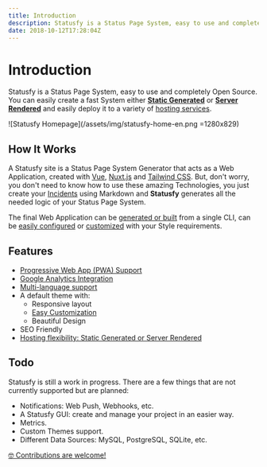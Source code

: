 ```yaml
---
title: Introduction
description: Statusfy is a Status Page System, easy to use and completely Open Source. You can easily create a fast System either Static Generated or Server Rendered and easily deploy it to a variety of hosting services.
date: 2018-10-12T17:28:04Z
---
```


# Introduction

Statusfy is a Status Page System, easy to use and completely Open Source. You can easily create a fast System either [**Static Generated**](../guide/architecture.md#static-generated) or [**Server Rendered**](../guide/architecture.md#server-rendered) and easily deploy it to a variety of [hosting services](../guide/deploy.md#services).

![Statusfy Homepage](/assets/img/statusfy-home-en.png =1280x829)

## How It Works

A Statusfy site is a Status Page System Generator that acts as a Web Application, created with [Vue](http://vuejs.org/), [Nuxt.js](https://nuxtjs.org/) and [Tailwind CSS](https://tailwindcss.com/). But, don't worry, you don't need to know how to use these amazing Technologies, you just create your [Incidents](../guide/incidents.md) using Markdown and **Statusfy** generates all the needed logic of your Status Page System.

The final Web Application can be [generated or built](../guide/deploy.md) from a single CLI, can be [easily configured](../guide/pwa.md) or [customized](../guide/theme-customization.md) with your Style requirements. 

## Features

- [Progressive Web App (PWA) Support](../guide/pwa.md)
- [Google Analytics Integration](../config/README.md#ga)
- [Multi-language support](./i18n.md)
- A default theme with:
  - Responsive layout
  - [Easy Customization](../guide/theme-customization.md)
  - Beautiful Design 
- SEO Friendly
- [Hosting flexibility: Static Generated or Server Rendered](../guide/deploy.md)

## Todo

Statusfy is still a work in progress. There are a few things that are not currently supported but are planned:

- Notifications: Web Push, Webhooks, etc.
- A Statusfy GUI: create and manage your project in an easier way.
- Metrics.
- Custom Themes support.
- Different Data Sources: MySQL, PostgreSQL, SQLite, etc.

[:nerd_face: Contributions are welcome!](../contributing/README.md)
